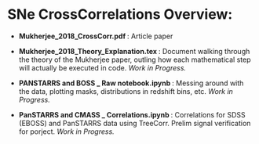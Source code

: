 # SNe CrossCorrelations Overview:

- <Strong> Mukherjee_2018_CrossCorr.pdf </Strong>: Article paper

- <Strong> Mukherjee_2018_Theory_Explanation.tex </Strong>: Document walking through the theory of the Mukherjee paper, outling how each mathematical step will actually be executed in code. <em> Work in Progress. </em>

- <Strong> PANSTARRS and BOSS _ Raw notebook.ipynb </Strong> : Messing around with the data, plotting masks, distributions in redshift bins, etc. <em> Work in Progress. </em>

- <Strong> PanSTARRS and CMASS _ Correlations.ipynb </Strong> : Correlations for SDSS (EBOSS) and PanSTARRS data using TreeCorr. Prelim signal verification for porject. <em> Work in Progress. </em>
